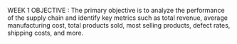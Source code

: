 WEEK 1 OBJECTIVE : The primary objective is to analyze the performance of the supply chain and identify key metrics such as total revenue, average manufacturing cost, total products sold, most selling products, defect rates, shipping costs, and more.
